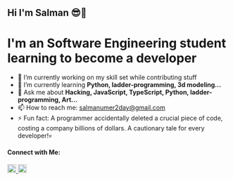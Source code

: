 ## Hi I'm Salman 😎👋


<h1>I'm an Software Engineering student learning to become a developer</h1>

- 🔭 I’m currently working on my skill set while contributing stuff
- 🌱 I’m currently learning **Python, ladder-programming, 3d modeling...**
- 💬 Ask me about **Hacking, JavaScript, TypeScript, Python, ladder-programming, Art...**
- 📫 How to reach me: salmanumer2day@gmail.com
- ⚡ Fun fact: A programmer accidentally deleted a crucial piece of code, costing a company billions of dollars. A cautionary tale for every developer!💀
<h4>Connect with Me:</h4>
<a href="https://dev.to/your-username" target="_blank">
  <img src="https://cdn.dev-to.com/static/logos/dev-to-logo-black.svg" alt="Dev.to" width="20" height="20">
</a>

<a href="https://www.linkedin.com/in/muhammad-salman-835aa3332/" target="_blank">
  <img src="[indeed.png](https://upload.wikimedia.org/wikipedia/commons/thumb/a/aa/LinkedIn_2021.svg/2560px-LinkedIn_2021.svg.png)" alt="Indeed" width="20" height="20">
</a>
